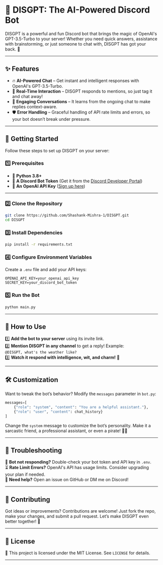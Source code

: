 # 🤖 DISGPT: The AI-Powered Discord Bot  

DISGPT is a powerful and fun Discord bot that brings the magic of OpenAI's GPT-3.5-Turbo to your server! Whether you need quick answers, assistance with brainstorming, or just someone to chat with, DISGPT has got your back. 🎉  

---

## ✨ Features  

- 🔥 **AI-Powered Chat** – Get instant and intelligent responses with OpenAI's GPT-3.5-Turbo.  
- 💬 **Real-Time Interaction** – DISGPT responds to mentions, so just tag it and chat away!  
- 🧠 **Engaging Conversations** – It learns from the ongoing chat to make replies context-aware.  
- 🛡️ **Error Handling** – Graceful handling of API rate limits and errors, so your bot doesn’t break under pressure.  

---

## 🚀 Getting Started

Follow these steps to set up DISGPT on your server:  

### 1️⃣ Prerequisites
- 🐍 **Python 3.8+**  
- 🤖 **A Discord Bot Token** (Get it from the [Discord Developer Portal](https://discord.com/developers/applications))  
- 🔑 **An OpenAI API Key** ([Sign up here](https://platform.openai.com/signup/))  

---

### 2️⃣ Clone the Repository
```bash
git clone https://github.com/Shashank-Mishra-1/DISGPT.git
cd DISGPT
```

### 3️⃣ Install Dependencies
```bash
pip install -r requirements.txt
```

### 4️⃣ Configure Environment Variables  
Create a `.env` file and add your API keys:
```env
OPENAI_API_KEY=your_openai_api_key
SECRET_KEY=your_discord_bot_token
```

### 5️⃣ Run the Bot
```bash
python main.py
```  

---

## 🎉 How to Use

1️⃣ **Add the bot to your server** using its invite link.  
2️⃣ **Mention DISGPT in any channel** to get a reply! Example:  
   ```@DISGPT, what's the weather like?```  
3️⃣ **Watch it respond with intelligence, wit, and charm!** 🤩  

---

## 🛠️ Customization

Want to tweak the bot’s behavior? Modify the `messages` parameter in `bot.py`:  
```python
messages=[
    {"role": "system", "content": "You are a helpful assistant."},
    {"role": "user", "content": chat_history}
]
```
Change the `system` message to customize the bot’s personality. Make it a sarcastic friend, a professional assistant, or even a pirate! 🏴‍☠️  

---

## 🐛 Troubleshooting

🐞 **Bot not responding?** Double-check your bot token and API key in `.env`.  
⏳ **Rate Limit Errors?** OpenAI's API has usage limits. Consider upgrading your plan if needed.  
🤔 **Need help?** Open an issue on GitHub or DM me on Discord!  

---

## 🤝 Contributing

Got ideas or improvements? Contributions are welcome! Just fork the repo, make your changes, and submit a pull request. Let’s make DISGPT even better together! 🌟  

---

## 📜 License

📜 This project is licensed under the MIT License. See `LICENSE` for details.  

---

